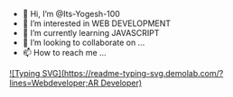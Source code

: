 - 👋 Hi, I’m @Its-Yogesh-100
- 👀 I’m interested in WEB DEVELOPMENT
- 🌱 I’m currently learning JAVASCRIPT
- 💞️ I’m looking to collaborate on ...
- 📫 How to reach me ...



[![Typing SVG](https://readme-typing-svg.demolab.com/?lines=Webdeveloper;AR Developer)](https://git.io/typing-svg)
<!---
Its-Yogesh-100/Its-Yogesh-100 is a ✨ special ✨ repository because its `README.md` (this file) appears on your GitHub profile.
You can click the Preview link to take a look at your changes.
--->

